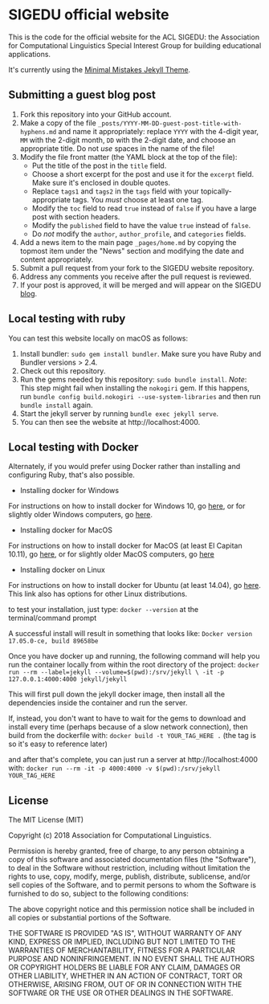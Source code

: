 # SIGEDU official website

This is the code for the official website for the ACL SIGEDU: the Association for Computational Linguistics Special Interest Group for building educational applications.  

It's currently using the [Minimal Mistakes Jekyll Theme](https://mmistakes.github.io/minimal-mistakes/).

## Submitting a guest blog post

1. Fork this repository into your GitHub account.
2. Make a copy of the file `_posts/YYYY-MM-DD-guest-post-title-with-hyphens.md` and name it appropriately: replace `YYYY` with the 4-digit year, `MM` with the 2-digit month, `DD` with the 2-digit date, and choose an appropriate title. Do not _use_ spaces in the name of the file!
3. Modify the file front matter (the YAML block at the top of the file):
    - Put the title of the post in the `title` field.
    - Choose a short excerpt for the post and use it for the `excerpt` field. Make sure it's enclosed in double quotes.
    - Replace `tags1` and `tags2` in the `tags` field with your topically-appropriate tags. You _must_ choose at least one tag.
    - Modify the `toc` field to read `true` instead of `false` if you have a large post with section headers. 
    - Modify the `published` field to have the value `true` instead of `false`.
    - Do _not_ modify the `author`, `author_profile`, and `categories` fields.
4. Add a news item to the main page `_pages/home.md` by copying the topmost item under the "News" section and modifying the date and content appropriately.
5. Submit a pull request from your fork to the SIGEDU website repository.
6. Address any comments you receive after the pull request is reviewed.
7. If your post is approved, it will be merged and will appear on the SIGEDU [blog](https://sig-edu.org/blog).

## Local testing with ruby

You can test this website locally on macOS as follows:

1. Install bundler: `sudo gem install bundler`. Make sure you have Ruby and Bundler versions > 2.4.
2. Check out this repository.
3. Run the gems needed by this repository: `sudo bundle install`. 
   *Note*: This step might fail when installing the `nokogiri` gem. If this happens, run `bundle config build.nokogiri --use-system-libraries` and then run `bundle install` again.
4. Start the jekyll server by running `bundle exec jekyll serve`.
5. You can then see the website at http://localhost:4000.

## Local testing with Docker

Alternately, if you would prefer using Docker rather than
installing and configuring Ruby, that's also possible.

* Installing docker for Windows

For instructions on how to install docker for Windows 10, go
[here](https://docs.docker.com/docker-for-windows/install/),
or for slightly older Windows computers,
go [here](https://docs.docker.com/toolbox/overview/).

* Installing docker for MacOS

For instructions on how to install docker for MacOS (at
least El Capitan 10.11), go
[here](https://docs.docker.com/docker-for-mac/install/),
or for slightly older MacOS computers,
go [here](https://docs.docker.com/toolbox/overview/)

* Installing docker on Linux

For instructions on how to install docker for Ubuntu (at
least 14.04), go [here](https://docs.docker.com/install/linux/docker-ce/ubuntu/). This link also has options for other
Linux distributions.

to test your installation, just type:
`docker --version`
at the terminal/command prompt

A successful install will result in something that looks like:
`Docker version 17.05.0-ce, build 89658be`

Once you have docker up and running, the following command will
help you run the container locally from within the root
directory of the project:
`docker run --rm --label=jekyll --volume=$(pwd):/srv/jekyll \
-it -p 127.0.0.1:4000:4000 jekyll/jekyll`

This will first pull down the jekyll docker image, then install
all the dependencies inside the container and run the server.

If, instead, you don't want to have to wait for the gems to
download and install every time (perhaps because of a slow
network connection), then build from the dockerfile with:
`docker build -t YOUR_TAG_HERE .`
(the tag is so it's easy to reference later)

and after that's complete, you can just run a server at
http://localhost:4000 with:
`docker run --rm -it -p 4000:4000 -v $(pwd):/srv/jekyll YOUR_TAG_HERE`

## License

The MIT License (MIT)

Copyright (c) 2018 Association for Computational Linguistics.

Permission is hereby granted, free of charge, to any person obtaining a copy
of this software and associated documentation files (the "Software"), to deal
in the Software without restriction, including without limitation the rights
to use, copy, modify, merge, publish, distribute, sublicense, and/or sell
copies of the Software, and to permit persons to whom the Software is
furnished to do so, subject to the following conditions:

The above copyright notice and this permission notice shall be included in all
copies or substantial portions of the Software.

THE SOFTWARE IS PROVIDED "AS IS", WITHOUT WARRANTY OF ANY KIND, EXPRESS OR
IMPLIED, INCLUDING BUT NOT LIMITED TO THE WARRANTIES OF MERCHANTABILITY,
FITNESS FOR A PARTICULAR PURPOSE AND NONINFRINGEMENT. IN NO EVENT SHALL THE
AUTHORS OR COPYRIGHT HOLDERS BE LIABLE FOR ANY CLAIM, DAMAGES OR OTHER
LIABILITY, WHETHER IN AN ACTION OF CONTRACT, TORT OR OTHERWISE, ARISING FROM,
OUT OF OR IN CONNECTION WITH THE SOFTWARE OR THE USE OR OTHER DEALINGS IN THE
SOFTWARE.
